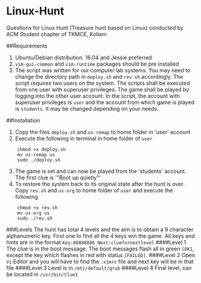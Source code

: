 # Linux-Hunt
Questions for Linux Hunt (Treasure hunt based on Linux) conducted by ACM Student chapter of TKMCE, Kollam

##Requirements
1. Ubuntu/Debian distribution. 16.04 and Jessie preferred
2. `vim-gui-common` and `vim-runtime` packages should be pre installed
3. The script was written for our computer lab systems. You may need to change the directory path in `deploy.sh` and `rev.sh` accordingly. The script requires two users on the system. The scripts shall be executed from one user with superuser privileges. The game shall be played by logging into the other user account. In the script, the account with superuser privileges is `user` and the account from which game is played is `students`. It may be changed depending on your needs.

##Installation
1. Copy the files `deploy.sh` and `us-remap` to home folder in 'user' account
2. Execute the following in terminal in home folder of `user`
```
    chmod +x deploy.sh
    mv us-remap us
    sudo ./deploy.sh
```
3. The game is set and can now be played from the 'students' account. The first clue is '"Boot up quietly"'
4. To restore the system back to its original state after the hunt is over. Copy `rev.sh` and `us-org` to home folder of `user` and execute the following
```
    chmod +x rev.sh
    mv us-org us
    sudo ./rev.sh
```

###Levels
The hunt has total 4 levels and the aim is to obtain a 9 character alphanumeric key. First one to find all the 4 keys win the game. All keys and hints are in the format `Key:88888888_Next:cluefornextlevel`
####Level 1
The clue is in the boot message. The boot messages flash all in green `[OK]`, except the key which flashes in red with status `[FAILED]`.
####Level 2
Open `Vi` Editor and you will have to find the `.vimrc` file and next key will be in that file
####Level 3
Level is in `/etc/default/grub`
####Level 4
Final level, can be located in `/usr/bin/Clue1`
